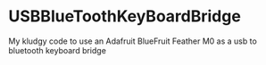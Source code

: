 # USBBlueToothKeyBoardBridge
My kludgy code to use an Adafruit BlueFruit Feather M0 as a usb to bluetooth keyboard bridge
